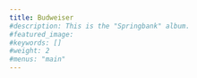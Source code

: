 ```yaml
---
title: Budweiser
#description: This is the "Springbank" album.
#featured_image: 
#keywords: []
#weight: 2
#menus: "main"
---
```

